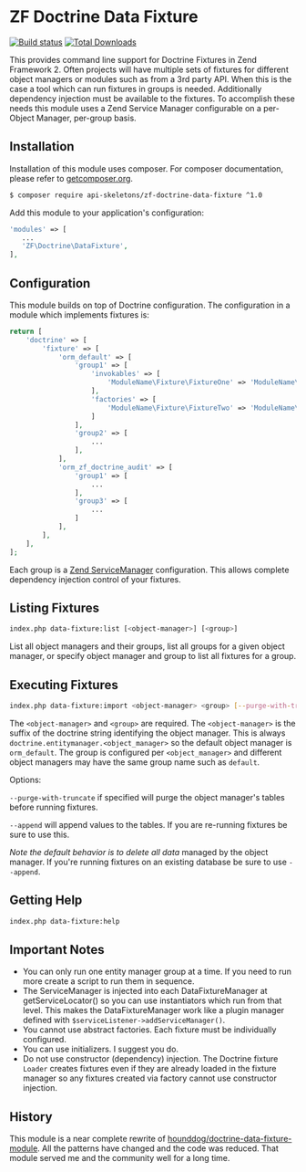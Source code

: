ZF Doctrine Data Fixture
========================

[![Build status](https://api.travis-ci.org/API-Skeletons/zf-doctrine-data-fixture.svg)](http://travis-ci.org/API-Skeletons/zf-doctrine-data-fixture)
[![Total Downloads](https://poser.pugx.org/API-Skeletons/zf-doctrine-data-fixture/downloads)](https://packagist.org/packages/API-Skeletons/zf-doctrine-data-fixture)


This provides command line support for Doctrine Fixtures in Zend Framework 2.
Often projects will have multiple sets of fixtures for different object managers or modules such as
from a 3rd party API.  When this is the case a tool which can run fixtures in groups is needed.
Additionally dependency injection must be available to the fixtures.  To accomplish these needs
this module uses a Zend Service Manager configurable on a per-Object Manager, per-group basis.


Installation
------------

Installation of this module uses composer. For composer documentation, please refer to
[getcomposer.org](http://getcomposer.org/).

```sh
$ composer require api-skeletons/zf-doctrine-data-fixture ^1.0
```

Add this module to your application's configuration:

```php
'modules' => [
   ...
   'ZF\Doctrine\DataFixture',
],
```


Configuration
--------------

This module builds on top of Doctrine configuration.  The configuration in a module which implements fixtures is:

```php
return [
    'doctrine' => [
        'fixture' => [
            'orm_default' => [
                'group1' => [
                    'invokables' => [
                        'ModuleName\Fixture\FixtureOne' => 'ModuleName\Fixture\FixtureOne',
                    ],
                    'factories' => [
                        'ModuleName\Fixture\FixtureTwo' => 'ModuleName\Fixture\FixtureTwoFactory',
                    ]
                ],
                'group2' => [
                    ...
                ],
            ],
            'orm_zf_doctrine_audit' => [
                'group1' => [
                    ...
                ],
                'group3' => [
                    ...
                ]
            ],
        ],
    ],
];
```

Each group is a [Zend ServiceManager](http://framework.zend.com/manual/current/en/in-depth-guide/services-and-servicemanager.html) configuration.  This allows complete dependency injection control of your fixtures.


Listing Fixtures
----------------

```sh
index.php data-fixture:list [<object-manager>] [<group>]
```

List all object managers and their groups, list all groups for a given object manager, or specify object manager and group to list all fixtures for a group.


Executing Fixtures
------------------

```sh
index.php data-fixture:import <object-manager> <group> [--purge-with-truncate] [--append]
```

The `<object-manager>` and `<group>` are required.  The `<object-manager>` is the suffix of the doctrine string identifying the object manager.  This is always `doctrine.entitymanager.<object_manager>` so the default object manager is `orm_default`.  The group is configured per `<object_manager>` and different object managers may have the same group name such as `default`.

Options:

`--purge-with-truncate` if specified will purge the object manager's tables before running fixtures.

`--append` will append values to the tables.  If you are re-running fixtures be sure to use this.

*Note the default behavior is to delete all data* managed by the object manager.  If you're running fixtures on an existing database be sure to use `--append`.


Getting Help
------------

```sh
index.php data-fixture:help
```


Important Notes
---------------

* You can only run one entity manager group at a time.  If you need to run more create a script to run them in sequence.
* The ServiceManager is injected into each DataFixtureManager at getServiceLocator() so you can use instantiators which run from that level.  This makes the DataFixtureManager work like a plugin manager defined with `$serviceListener->addServiceManager()`.
* You cannot use abstract factories.  Each fixture must be individually configured.
* You can use initializers.  I suggest you do.
* Do not use constructor (dependency) injection.  The Doctrine fixture `Loader` creates fixtures even if they are already loaded in the fixture manager so any fixtures created via factory cannot use constructor injection.

History
-------

This module is a near complete rewrite of [hounddog/doctrine-data-fixture-module](https://github.com/Hounddog/DoctrineDataFixtureModule).  All the patterns have changed and the code was reduced.  That module served me and the community well for a long time.
